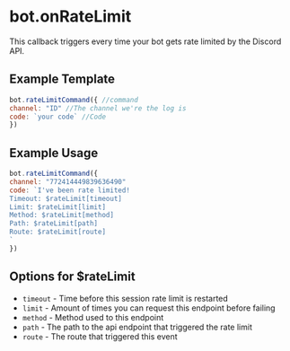 # bot.onRateLimit

This callback triggers every time your bot gets rate limited by the Discord API.

## Example Template

```javascript
bot.rateLimitCommand({ //command
channel: "ID" //The channel we're the log is
code: `your code` //Code
})
```

## Example Usage

```javascript
bot.rateLimitCommand({ 
channel: "772414449839636490" 
code: `I've been rate limited!
Timeout: $rateLimit[timeout]
Limit: $rateLimit[limit]
Method: $rateLimit[method]
Path: $rateLimit[path]
Route: $rateLimit[route]
`
})
```

## Options for $rateLimit

* `timeout` - Time before this session rate limit is restarted 
* `limit` - Amount of times you can request this endpoint before failing 
* `method` - Method used to this endpoint 
* `path` - The path to the api endpoint that triggered the rate limit 
* `route` - The route that triggered this event

